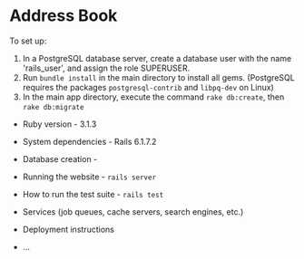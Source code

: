 # Address Book

To set up:

1. In a PostgreSQL database server, create a database user with the name 'rails_user', and assign the role SUPERUSER.
2. Run `bundle install` in the main directory to install all gems. (PostgreSQL requires the packages `postgresql-contrib` and `libpq-dev` on Linux)
3. In the main app directory, execute the command `rake db:create`, then `rake db:migrate`

* Ruby version - 3.1.3

* System dependencies - Rails 6.1.7.2

* Database creation - 

* Running the website - `rails server`

* How to run the test suite - `rails test`

* Services (job queues, cache servers, search engines, etc.)

* Deployment instructions

* ...

